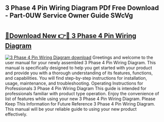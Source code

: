 ## 3 Phase 4 Pin Wiring Diagram PDf Free Download - Part-0UW Service Owner Guide SWcVg

# <h2><a href="http://dfk24x.blite.top/?on=3+Phase+4+Pin+Wiring+Diagram">🔗Download New 👉🔴 3 Phase 4 Pin Wiring Diagram</a></h2>

[![3 Phase 4 Pin Wiring Diagram download](https://i.imgur.com/lujVjoI.png)](http://dfk24x.blite.top/?on=3+Phase+4+Pin+Wiring+Diagram)
Greetings and welcome to the user manual for your newly assembled 3 Phase 4 Pin Wiring Diagram. This manual is specifically designed to help you get started with your product and provide you with a thorough understanding of its features, functions, and capabilities. You will find step-by-step instructions for installation, usage, maintenance, and troubleshooting. Operating Instructions for Professionals 3 Phase 4 Pin Wiring Diagram This guide is intended for professionals familiar with product type operation. Enjoy the convenience of list of features while using your new 3 Phase 4 Pin Wiring Diagram. Please Keep This Information for Future Reference 3 Phase 4 Pin Wiring Diagram. This manual will be your reliable guide to using your new product effectively.
